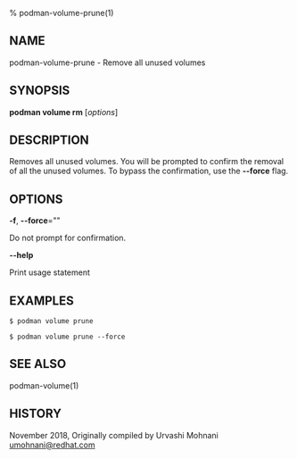 % podman-volume-prune(1)

## NAME
podman\-volume\-prune - Remove all unused volumes

## SYNOPSIS
**podman volume rm** [*options*]

## DESCRIPTION

Removes all unused volumes. You will be prompted to confirm the removal of all the
unused volumes. To bypass the confirmation, use the **--force** flag.


## OPTIONS

**-f**, **--force**=""

Do not prompt for confirmation.

**--help**

Print usage statement


## EXAMPLES

```
$ podman volume prune

$ podman volume prune --force
```

## SEE ALSO
podman-volume(1)

## HISTORY
November 2018, Originally compiled by Urvashi Mohnani <umohnani@redhat.com>
